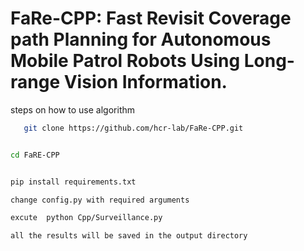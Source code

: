 # FaRe-CPP: Fast Revisit Coverage path Planning for Autonomous Mobile Patrol Robots Using Long-range Vision Information.

steps on how to use algorithm

  
```bash
   git clone https://github.com/hcr-lab/FaRe-CPP.git


cd FaRE-CPP


pip install requirements.txt

change config.py with required arguments

excute  python Cpp/Surveillance.py

all the results will be saved in the output directory
